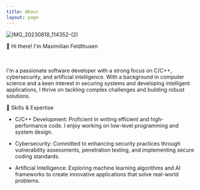 ```yaml
---
title: About
layout: page
---
```


![IMG_20230818_114352-(2)](https://github.com/maximilianfeldthusen/maximilianfeldthusen.github.io/assets/96908021/e3efa8f5-2304-4cc8-b3ac-cb3c0c960765)

<p>

👋 Hi there! I'm Maximilian Feldthusen

<br>
<br>
I'm a passionate software developer with a strong focus on C/C++, cybersecurity, and artificial intelligence. With a background in computer science and a keen interest in securing systems and developing intelligent applications, I thrive on tackling complex challenges and building robust solutions.

 🚀 Skills & Expertise
 
- C/C++ Development: Proficient in writing efficient and high-performance code. I enjoy working on low-level programming and system design.
  
- Cybersecurity: Committed to enhancing security practices through vulnerability assessments, penetration testing, and implementing secure coding standards.
- Artificial Intelligence: Exploring machine learning algorithms and AI frameworks to create innovative applications that solve real-world problems.</p>



